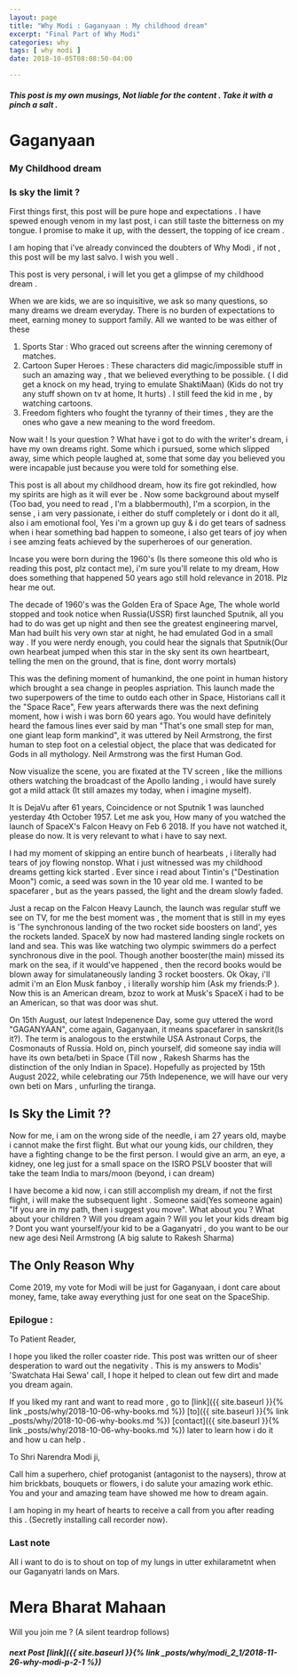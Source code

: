 ```yaml
---
layout: page
title: "Why Modi : Gaganyaan : My childhood dream"
excerpt: "Final Part of Why Modi"
categories: why
tags: [ why modi ]
date: 2018-10-05T08:08:50-04:00

---
```


##### This post is my own musings, Not liable for the content . Take it with a pinch a salt .

# Gaganyaan

### My Childhood dream

### Is sky the limit ?

First things first, this post will be pure hope and expectations . I have spewed enough venom in my last post, i can still taste the bitterness on my tongue. I promise to make it up, with the dessert, the topping of ice cream .

I am hoping that i've already convinced the doubters of Why Modi , if not , this post will be my last salvo. I wish you well .

This post is very personal, i will let you get a glimpse of my childhood dream .

When we are kids, we are so inquisitive, we ask so many questions, so many dreams we dream everyday. There is no burden of expectations to meet, earning money to support family. All we wanted to be was either of these
1. Sports Star : Who graced out screens after the winning ceremony of matches.
2. Cartoon Super Heroes : These characters did magic/impossible stuff in such an amazing way , that we believed everything to be possible. ( I did get a knock on my head, trying to emulate ShaktiMaan) (Kids do not try any stuff shown on tv at home, It hurts) .  I still feed the kid in me , by watching cartoons.
3. Freedom fighters who fought the tyranny of their times , they are the ones who gave a new meaning to the word freedom.

Now wait ! Is your question ? What have i got to do with the writer's dream, i have my own dreams right. Some which i pursued, some which slipped away, sime which people laughed at, some that some day you believed you were incapable just because you were told for something else.

This post is all about my childhood dream, how its fire got rekindled, how my spirits are high as it will ever be . Now some background about myself (Too bad, you need to read , I'm a blabbermouth), I'm a scorpion, in the sense , i am very passionate, i either do stuff completely or i dont do it all, also i am emotional fool, Yes i'm a grown up guy & i do get tears of sadness when i hear something bad happen to someone, i also get tears of joy when i see amzing feats achieved by the superheroes of our generation.

Incase you were born during the  1960's (Is there someone this old who is reading this post, plz contact me), i'm sure you'll relate to my dream, How does something that happened 50 years ago still hold relevance in 2018. Plz hear me out.

The decade of 1960's was the Golden Era of Space Age, The whole world stopped and took notice when Russia(USSR) first launched Sputnik, all you had to do was get up night and then see the greatest engineering marvel, Man had built his very own star at night, he had emulated God in a small way . If you were nerdy enough, you could hear the signals that  Sputnik(Our own hearbeat jumped when this star in the sky sent its own heartbeart, telling the men on the ground, that is fine, dont worry mortals)

This was the defining moment of humankind, the one point in human history which brought a sea change in peoples aspriation. This launch made the two superpowers of the time to outdo each other in Space, Historians call it the "Space Race", Few years afterwards there was the next defining moment, how i wish i was born 60 years ago. You would have definitely heard the famous lines ever said by man "That's one small step for man, one giant leap form mankind", it was uttered by Neil Armstrong, the first human to step foot on a celestial object, the place that was dedicated for Gods in all mythology. Neil Armstrong was the first Human God.

Now visualize the scene, you are fixated at the TV screen , like the millions others watching the broadcast of the Apollo landing , i would have surely got a mild attack (It still amazes my today, when i imagine myself).

It is DejaVu after 61 years, Coincidence or not Sputnik 1 was launched yesterday 4th October 1957.  Let me ask you, How many of you watched the launch of SpaceX's Falcon Heavy on Feb 6 2018. If you have not watched it, please do now. It is very relevant to what i have to say next.

I had my moment of skipping an entire bunch of hearbeats , i literally had tears of joy flowing nonstop. What i just witnessed was my childhood dreams getting kick started . Ever since i read about Tintin's ("Destination Moon") comic, a seed was sown in the 10 year old me. I wanted to be spacefarer , but as the years passed, the light and the dream slowly faded.

Just a recap on the Falcon Heavy Launch, the launch was regular stuff we see on TV, for me the best moment was , the moment that is still in my eyes is 'The synchronous landing of the two rocket side boosters on land', yes the rockets landed. SpaceX by now had mastered landing single rockets on land and sea. This was like watching two olympic swimmers do a perfect synchronous dive in the pool. Though another booster(the main) missed its mark on the sea, if it would've happened , then the record books would be blown away for simulataneously landing 3 rocket boosters. Ok Okay, i'll admit i'm an Elon Musk fanboy , i literally worship him (Ask my friends:P ). Now this is an American dream, bzoz to work at Musk's SpaceX i had to be an American, so that was door was shut.

On 15th August, our latest Indepenence Day, some guy uttered the word "GAGANYAAN", come again, Gaganyaan, it means spacefarer in sanskrit(Is it?). The term is analogous to the erstwhile USA Astronaut Corps, the Cosmonauts of Russia. Hold on, pinch yourself, did someone say india will have its own beta/beti in Space (Till now , Rakesh Sharms has the distinction of the only Indian in Space). Hopefully as projected by 15th August 2022, while celebrating our 75th Indepenence, we will have our very own beti on Mars , unfurling the tiranga.

## Is Sky the Limit ??

Now for me, i am on the wrong side of the needle, i am 27 years old, maybe i cannot make the first flight. But what our young kids, our children, they have a fighting change to be the first person.  I would give an arm, an eye, a kidney, one leg just for a small space on the ISRO PSLV booster that will take the team India to mars/moon (beyond, i can dream)

I have become a kid now, i can still accomplish my dream, if not the first flight, i will make the subsequent light . Someone said(Yes someone again) "If you are in my path, then i suggest you move". What about you ? What about your children ? Will you dream again ? Will you let your kids dream big ? Dont you want yourself/your kid to be a Gaganyatri , do you want to be our new age desi Neil Armstrong (A big salute to Rakesh Sharma)


## The Only Reason Why
Come 2019, my vote for Modi will be just for  Gaganyaan, i dont care about money, fame, take away everything just for one seat on the SpaceShip.


### Epilogue :

To Patient Reader,

  I hope you liked the roller coaster ride. This post was written our of sheer desperation to ward out the negativity . This is my answers to Modis' 'Swatchata Hai Sewa' call, I hope it helped to clean out few dirt and made you dream again.

If you liked my rant and want to read more , go to [link]({{ site.baseurl }}{% link _posts/why/2018-10-06-why-books.md %}) [to]({{ site.baseurl }}{% link _posts/why/2018-10-06-why-books.md %}) [contact]({{ site.baseurl }}{% link _posts/why/2018-10-06-why-books.md %})  later to learn how i do it and how u can help .


To Shri Narendra Modi ji,

Call him a superhero, chief protoganist (antagonist to the naysers), throw at him brickbats, bouquets or flowers, i do salute your amazing work ethic. You and your and amazing team have showed me how to dream again.

I am hoping in my heart of hearts to receive a call from you after reading this . (Secretly installing call recorder now).


### Last note

All i want to do is to shout on top of my lungs in utter exhilarametnt when our Gaganyatri lands on Mars.

# Mera Bharat Mahaan

Will you join me ? (A silent teardrop follows)


##### next Post  [link]({{ site.baseurl }}{% link _posts/why/modi_2_1/2018-11-26-why-modi-p-2-1 %})
